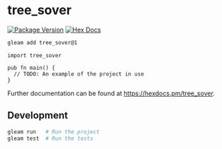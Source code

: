 # tree_sover

[![Package Version](https://img.shields.io/hexpm/v/tree_sover)](https://hex.pm/packages/tree_sover)
[![Hex Docs](https://img.shields.io/badge/hex-docs-ffaff3)](https://hexdocs.pm/tree_sover/)

```sh
gleam add tree_sover@1
```
```gleam
import tree_sover

pub fn main() {
  // TODO: An example of the project in use
}
```

Further documentation can be found at <https://hexdocs.pm/tree_sover>.

## Development

```sh
gleam run   # Run the project
gleam test  # Run the tests
```
